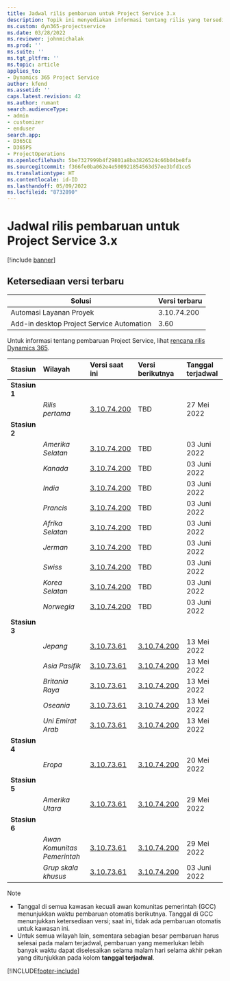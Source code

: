```yaml
---
title: Jadwal rilis pembaruan untuk Project Service 3.x
description: Topik ini menyediakan informasi tentang rilis yang tersedia dan yang akan datang dari Dynamics 365 Project Service Automation.
ms.custom: dyn365-projectservice
ms.date: 03/28/2022
ms.reviewer: johnmichalak
ms.prod: ''
ms.suite: ''
ms.tgt_pltfrm: ''
ms.topic: article
applies_to:
- Dynamics 365 Project Service
author: kfend
ms.assetid: ''
caps.latest.revision: 42
ms.author: rumant
search.audienceType:
- admin
- customizer
- enduser
search.app:
- D365CE
- D365PS
- ProjectOperations
ms.openlocfilehash: 5be7327999b4f29801a8ba3826524c66b04be8fa
ms.sourcegitcommit: f366fe0ba062e4e500921854563d57ee3bfd1ce5
ms.translationtype: HT
ms.contentlocale: id-ID
ms.lasthandoff: 05/09/2022
ms.locfileid: "8732890"
---
```

# <a name="update-release-schedule-for-project-service-3x"></a>Jadwal rilis pembaruan untuk Project Service 3.x

[!include [banner](../includes/psa-now-project-operations.md)]

## <a name="latest-version-availability"></a>Ketersediaan versi terbaru

| Solusi  | Versi terbaru |
|-------|----|
| Automasi Layanan Proyek    | 3.10.74.200 |
| Add-in desktop Project Service Automation                | 3.60          |

Untuk informasi tentang pembaruan Project Service, lihat [rencana rilis Dynamics 365](/dynamics365/release-plans/). 

| Stasiun  | Wilayah | Versi saat ini | Versi berikutnya |  Tanggal terjadwal
| :---   | :---   | :---   | :---   |:---   |         
|<strong>Stasiun 1</strong> | |  |  | |
| | <i>Rilis pertama</i> | [3.10.74.200](whats-new-ur43.md) | TBD | 27 Mei 2022
|<strong>Stasiun 2</strong> | |  |  | |
| | <i>Amerika Selatan</i> | [3.10.74.200](whats-new-ur43.md) | TBD | 03 Juni 2022
| | <i>Kanada</i> | [3.10.74.200](whats-new-ur43.md) | TBD | 03 Juni 2022
| | <i>India</i> | [3.10.74.200](whats-new-ur43.md) | TBD | 03 Juni 2022
| | <i>Prancis</i> | [3.10.74.200](whats-new-ur43.md) | TBD | 03 Juni 2022
| | <i>Afrika Selatan</i> | [3.10.74.200](whats-new-ur43.md) | TBD | 03 Juni 2022
| | <i>Jerman</i> | [3.10.74.200](whats-new-ur43.md) | TBD | 03 Juni 2022
| | <i>Swiss</i> | [3.10.74.200](whats-new-ur43.md) | TBD | 03 Juni 2022
| | <i>Korea Selatan</i> | [3.10.74.200](whats-new-ur43.md) | TBD | 03 Juni 2022
| | <i>Norwegia</i> | [3.10.74.200](whats-new-ur43.md) | TBD | 03 Juni 2022
|<strong>Stasiun 3</strong> | |  |  | |
| | <i>Jepang</i> | [3.10.73.61](whats-new-ur-42.md) | [3.10.74.200](whats-new-ur43.md) | 13 Mei 2022
| | <i>Asia Pasifik</i> | [3.10.73.61](whats-new-ur-42.md) | [3.10.74.200](whats-new-ur43.md) | 13 Mei 2022
| | <i>Britania Raya</i> | [3.10.73.61](whats-new-ur-42.md) | [3.10.74.200](whats-new-ur43.md) | 13 Mei 2022
| | <i>Oseania</i> | [3.10.73.61](whats-new-ur-42.md) | [3.10.74.200](whats-new-ur43.md) | 13 Mei 2022
| | <i>Uni Emirat Arab</i> | [3.10.73.61](whats-new-ur-42.md) | [3.10.74.200](whats-new-ur43.md) | 13 Mei 2022
|<strong>Stasiun 4</strong> | |  |  | |
| | <i>Eropa</i> | [3.10.73.61](whats-new-ur-42.md) | [3.10.74.200](whats-new-ur43.md) | 20 Mei 2022
|<strong>Stasiun 5</strong> | |  |  | |
| | <i>Amerika Utara</i> | [3.10.73.61](whats-new-ur-42.md) | [3.10.74.200](whats-new-ur43.md) | 29 Mei 2022
|<strong>Stasiun 6</strong> | |  |  | |
| | <i>Awan Komunitas Pemerintah</i> | [3.10.73.61](whats-new-ur-42.md) | [3.10.74.200](whats-new-ur43.md) | 29 Mei 2022
| | <i>Grup skala khusus</i> | [3.10.73.61](whats-new-ur-42.md) | [3.10.74.200](whats-new-ur43.md) | 03 Juni 2022




>[!Note]
> - Tanggal di semua kawasan kecuali awan komunitas pemerintah (GCC) menunjukkan waktu pembaruan otomatis berikutnya. Tanggal di GCC menunjukkan ketersediaan versi; saat ini, tidak ada pembaruan otomatis untuk kawasan ini.
> - Untuk semua wilayah lain, sementara sebagian besar pembaruan harus selesai pada malam terjadwal, pembaruan yang memerlukan lebih banyak waktu dapat diselesaikan selama malam hari selama akhir pekan yang ditunjukkan pada kolom **tanggal terjadwal**.


[!INCLUDE[footer-include](../includes/footer-banner.md)]
